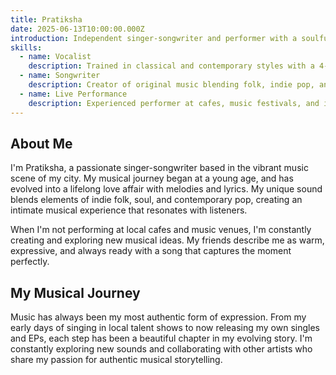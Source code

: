 ```yaml
---
title: Pratiksha
date: 2025-06-13T10:00:00.000Z
introduction: Independent singer-songwriter and performer with a soulful voice and heartfelt lyrics. Music is my way of telling stories and connecting with the world.
skills:
  - name: Vocalist
    description: Trained in classical and contemporary styles with a 4-octave vocal range
  - name: Songwriter
    description: Creator of original music blending folk, indie pop, and soul influences
  - name: Live Performance
    description: Experienced performer at cafes, music festivals, and intimate concert venues
---
```

## About Me

I'm Pratiksha, a passionate singer-songwriter based in the vibrant music scene of my city. My musical journey began at a young age, and has evolved into a lifelong love affair with melodies and lyrics. My unique sound blends elements of indie folk, soul, and contemporary pop, creating an intimate musical experience that resonates with listeners.

When I'm not performing at local cafes and music venues, I'm constantly creating and exploring new musical ideas. My friends describe me as warm, expressive, and always ready with a song that captures the moment perfectly.

## My Musical Journey

Music has always been my most authentic form of expression. From my early days of singing in local talent shows to now releasing my own singles and EPs, each step has been a beautiful chapter in my evolving story. I'm constantly exploring new sounds and collaborating with other artists who share my passion for authentic musical storytelling.